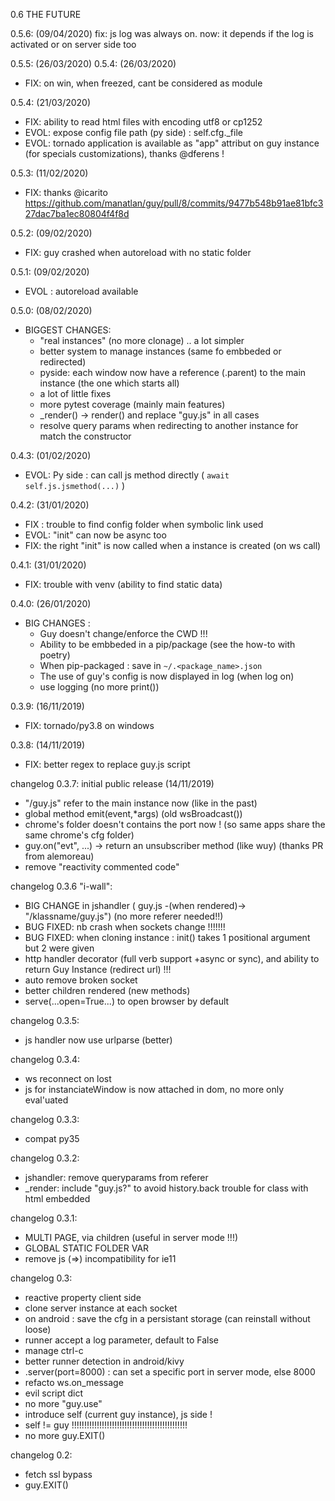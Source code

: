 0.6 THE FUTURE

0.5.6: (09/04/2020)
    fix: js log was always on. now: it depends if the log is activated or on server side too

0.5.5: (26/03/2020)
0.5.4: (26/03/2020)
 - FIX: on win, when freezed, cant be considered as module
 
0.5.4: (21/03/2020)
 - FIX: ability to read html files with encoding utf8 or cp1252
 - EVOL: expose config file path (py side) : self.cfg._file
 - EVOL: tornado application is available as "app" attribut on guy instance (for specials customizations), thanks @dferens !

0.5.3: (11/02/2020)
 - FIX: thanks @icarito https://github.com/manatlan/guy/pull/8/commits/9477b548b91ae81bfc327dac7ba1ec80804f4f8d

0.5.2: (09/02/2020)
 - FIX: guy crashed when autoreload with no static folder

0.5.1: (09/02/2020)
 - EVOL : autoreload available

0.5.0: (08/02/2020)
 - BIGGEST CHANGES:
    - "real instances" (no more clonage) .. a lot simpler
    - better system to manage instances (same fo embbeded or redirected) 
    - pyside: each window now have a reference (.parent) to the main instance (the one which starts all)
    - a lot of little fixes 
    - more pytest coverage (mainly main features)
    - _render() -> render() and replace "guy.js" in all cases
    - resolve query params when redirecting to another instance for match the constructor

0.4.3: (01/02/2020)
 - EVOL: Py side : can call js method directly ( `await self.js.jsmethod(...)` )
 
0.4.2: (31/01/2020)
 - FIX : trouble to find config folder when symbolic link used
 - EVOL: "init" can now be async too
 - FIX: the right "init" is now called when a instance is created (on ws call)

0.4.1: (31/01/2020)

- FIX: trouble with venv (ability to find static data)

0.4.0: (26/01/2020)

- BIG CHANGES : 
    - Guy doesn't change/enforce the CWD !!!
    - Ability to be embbeded in a pip/package (see the how-to with poetry)
    - When pip-packaged : save in `~/.<package_name>.json`
    - The use of guy's config is now displayed in log (when log on)
    - use logging (no more print())

0.3.9: (16/11/2019)

- FIX: tornado/py3.8 on windows

0.3.8: (14/11/2019)

- FIX: better regex to replace guy.js script

changelog 0.3.7: initial public release (14/11/2019)

- "/guy.js" refer to the main instance now (like in the past)
- global method emit(event,*args) (old wsBroadcast())
- chrome's folder doesn't contains the port now ! (so same apps share the same chrome's cfg folder)
- guy.on("evt", ...) -> return an unsubscriber method (like wuy) (thanks PR from alemoreau)
- remove "reactivity commented code"

changelog 0.3.6 "i-wall":

- BIG CHANGE in jshandler ( guy.js -(when rendered)-> "/klassname/guy.js") (no more referer needed!!)
- BUG FIXED: nb crash when sockets change !!!!!!!
- BUG FIXED: when cloning instance : init() takes 1 positional argument but 2 were given
- http handler decorator (full verb support +async or sync), and ability to return Guy Instance (redirect url) !!!
- auto remove broken socket
- better children rendered (new methods)
- serve(...open=True...) to open browser by default
    
changelog 0.3.5:

- js handler now use urlparse (better)

changelog 0.3.4:

- ws reconnect on lost
- js for instanciateWindow is now attached in dom, no more only eval'uated

changelog 0.3.3:

- compat py35

changelog 0.3.2:

- jshandler: remove queryparams from referer
- _render: include "guy.js?<name>" to avoid history.back trouble for class with html embedded

changelog 0.3.1:

- MULTI PAGE, via children (useful in server mode !!!)
- GLOBAL STATIC FOLDER VAR
- remove js (=>) incompatibility for ie11

changelog 0.3:

- reactive property client side
- clone server instance at each socket
- on android : save the cfg in a persistant storage (can reinstall without loose)
- runner accept a log parameter, default to False
- manage ctrl-c
- better runner detection in android/kivy
- .server(port=8000) : can set a specific port in server mode, else 8000
- refacto ws.on_message
- evil script dict
- no more "guy.use"
- introduce self (current guy instance), js side !
- self != guy !!!!!!!!!!!!!!!!!!!!!!!!!!!!!!!!!!!!!!!!!!!!!!
- no more guy.EXIT()

changelog 0.2:

- fetch ssl bypass
- guy.EXIT()

